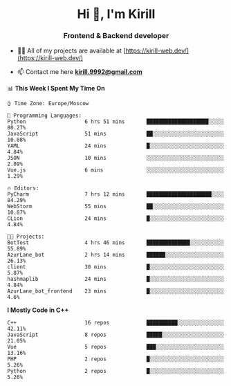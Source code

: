 <h1 align="center">Hi 👋, I'm Kirill</h1>
<h3 align="center">Frontend & Backend developer</h3>

- 👨‍💻 All of my projects are available at [https://kirill-web.dev/](https://kirill-web.dev/)

- 📫 Contact me here **kirill.9992@gmail.com**











<!--START_SECTION:waka-->
📊 **This Week I Spent My Time On** 

```text
⌚︎ Time Zone: Europe/Moscow

💬 Programming Languages: 
Python                   6 hrs 51 mins       ████████████████████░░░░░   80.27% 
JavaScript               51 mins             ██░░░░░░░░░░░░░░░░░░░░░░░   10.08% 
YAML                     24 mins             █░░░░░░░░░░░░░░░░░░░░░░░░   4.84% 
JSON                     10 mins             ░░░░░░░░░░░░░░░░░░░░░░░░░   2.09% 
Vue.js                   6 mins              ░░░░░░░░░░░░░░░░░░░░░░░░░   1.29%

🔥 Editors: 
PyCharm                  7 hrs 12 mins       █████████████████████░░░░   84.29% 
WebStorm                 55 mins             ██░░░░░░░░░░░░░░░░░░░░░░░   10.87% 
CLion                    24 mins             █░░░░░░░░░░░░░░░░░░░░░░░░   4.84%

🐱‍💻 Projects: 
BotTest                  4 hrs 46 mins       ██████████████░░░░░░░░░░░   55.89% 
AzurLane_bot             2 hrs 14 mins       ██████░░░░░░░░░░░░░░░░░░░   26.13% 
client                   30 mins             █░░░░░░░░░░░░░░░░░░░░░░░░   5.87% 
hashmaplib               24 mins             █░░░░░░░░░░░░░░░░░░░░░░░░   4.84% 
AzurLane_bot_frontend    23 mins             █░░░░░░░░░░░░░░░░░░░░░░░░   4.6%

```

**I Mostly Code in C++** 

```text
C++                      16 repos            ██████████░░░░░░░░░░░░░░░   42.11% 
JavaScript               8 repos             █████░░░░░░░░░░░░░░░░░░░░   21.05% 
Vue                      5 repos             ███░░░░░░░░░░░░░░░░░░░░░░   13.16% 
PHP                      2 repos             █░░░░░░░░░░░░░░░░░░░░░░░░   5.26% 
Python                   2 repos             █░░░░░░░░░░░░░░░░░░░░░░░░   5.26%

```



<!--END_SECTION:waka-->

